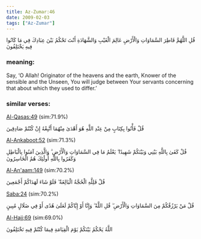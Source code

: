 ```yaml
---
title: Az-Zumar:46
date: 2009-02-03
tags: ["Az-Zumar"]
---
```

قُلِ اللَّهُمَّ فَاطِرَ السَّمَاوَاتِ وَالْأَرْضِ عَالِمَ الْغَيْبِ وَالشَّهَادَةِ أَنْتَ تَحْكُمُ بَيْنَ عِبَادِكَ فِي مَا كَانُوا فِيهِ يَخْتَلِفُونَ
### meaning: 
Say, ‘O Allah! Originator of the heavens and the earth, Knower of the sensible and the Unseen, You will judge between Your servants concerning that about which they used to differ.’
### similar verses: 

[Al-Qasas:49](/28/49) (sim:71.9%)

قُلْ فَأْتُوا بِكِتَابٍ مِنْ عِنْدِ اللَّهِ هُوَ أَهْدَىٰ مِنْهُمَا أَتَّبِعْهُ إِنْ كُنْتُمْ صَادِقِينَ

[Al-Ankaboot:52](/29/52) (sim:71.3%)

قُلْ كَفَىٰ بِاللَّهِ بَيْنِي وَبَيْنَكُمْ شَهِيدًا ۖ يَعْلَمُ مَا فِي السَّمَاوَاتِ وَالْأَرْضِ ۗ وَالَّذِينَ آمَنُوا بِالْبَاطِلِ وَكَفَرُوا بِاللَّهِ أُولَٰئِكَ هُمُ الْخَاسِرُونَ

[Al-An'aam:149](/6/149) (sim:70.2%)

قُلْ فَلِلَّهِ الْحُجَّةُ الْبَالِغَةُ ۖ فَلَوْ شَاءَ لَهَدَاكُمْ أَجْمَعِينَ

[Saba:24](/34/24) (sim:70.2%)

قُلْ مَنْ يَرْزُقُكُمْ مِنَ السَّمَاوَاتِ وَالْأَرْضِ ۖ قُلِ اللَّهُ ۖ وَإِنَّا أَوْ إِيَّاكُمْ لَعَلَىٰ هُدًى أَوْ فِي ضَلَالٍ مُبِينٍ

[Al-Hajj:69](/22/69) (sim:69.0%)

اللَّهُ يَحْكُمُ بَيْنَكُمْ يَوْمَ الْقِيَامَةِ فِيمَا كُنْتُمْ فِيهِ تَخْتَلِفُونَ
